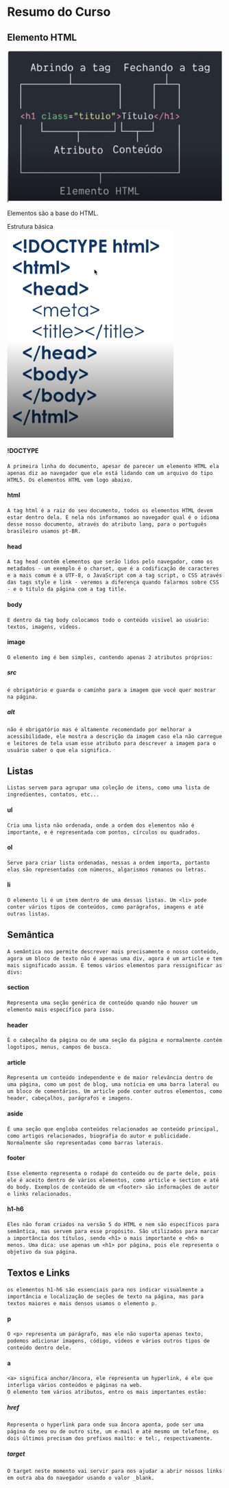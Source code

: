 # Resumo do Curso

## Elemento HTML

![](elemento-html.png)   

Elementos são a base do HTML.   

Estrutura básica    
![](estrutura-basica.png)   

#### !DOCTYPE 
    A primeira linha do documento, apesar de parecer um elemento HTML ela apenas diz ao navegador que ele está lidando com um arquivo do tipo HTML5. Os elementos HTML vem logo abaixo.   

#### html 
    A tag html é a raiz do seu documento, todos os elementos HTML devem estar dentro dela. E nela nós informamos ao navegador qual é o idioma desse nosso documento, através do atributo lang, para o português brasileiro usamos pt-BR.   

#### head 
    A tag head contém elementos que serão lidos pelo navegador, como os metadados - um exemplo é o charset, que é a codificação de caracteres e a mais comum é a UTF-8, o JavaScript com a tag script, o CSS através das tags style e link - veremos a diferença quando falarmos sobre CSS - e o título da página com a tag title.   

#### body 
    E dentro da tag body colocamos todo o conteúdo visível ao usuário: textos, imagens, vídeos.   

#### image
    O elemento img é bem simples, contendo apenas 2 atributos próprios:

##### **src** 
    é obrigatório e guarda o caminho para a imagem que você quer mostrar na página.

##### **alt** 
    não é obrigatório mas é altamente recomendado por melhorar a acessibilidade, ele mostra a descrição da imagem caso ela não carregue e leitores de tela usam esse atributo para descrever a imagem para o usuário saber o que ela significa.

## Listas
    Listas servem para agrupar uma coleção de itens, como uma lista de ingredientes, contatos, etc...   

#### **ul**
    Cria uma lista não ordenada, onde a ordem dos elementos não é importante, e é representada com pontos, círculos ou quadrados.

#### **ol**
    Serve para criar lista ordenadas, nessas a ordem importa, portanto elas são representadas com números, algarismos romanos ou letras.

#### **li**
    O elemento li é um item dentro de uma dessas listas. Um <li> pode conter vários tipos de conteúdos, como parágrafos, imagens e até outras listas.

## Semântica
    A semântica nos permite descrever mais precisamente o nosso conteúdo, agora um bloco de texto não é apenas uma div, agora é um article e tem mais significado assim. E temos vários elementos para ressignificar as divs:   

#### **section**   
    Representa uma seção genérica de conteúdo quando não houver um elemento mais específico para isso.   
    
#### **header**   
    É o cabeçalho da página ou de uma seção da página e normalmente contém logotipos, menus, campos de busca.   
    
#### **article**   
    Representa um conteúdo independente e de maior relevância dentro de uma página, como um post de blog, uma notícia em uma barra lateral ou um bloco de comentários. Um article pode conter outros elementos, como header, cabeçalhos, parágrafos e imagens.   
    
#### **aside**   
    É uma seção que engloba conteúdos relacionados ao conteúdo principal, como artigos relacionados, biografia do autor e publicidade. Normalmente são representadas como barras laterais.   
    
#### **footer**   
    Esse elemento representa o rodapé do conteúdo ou de parte dele, pois ele é aceito dentro de vários elementos, como article e section e até do body. Exemplos de conteúdo de um <footer> são informações de autor e links relacionados.   
    
#### **h1-h6**     
    Eles não foram criados na versão 5 do HTML e nem são específicos para semântica, mas servem para esse propósito. São utilizados para marcar a importância dos títulos, sendo <h1> o mais importante e <h6> o menos. Uma dica: use apenas um <h1> por página, pois ele representa o objetivo da sua página.    

## Textos e Links
    os elementos h1-h6 são essenciais para nos indicar visualmente a importância e localização de seções de texto na página, mas para textos maiores e mais densos usamos o elemento p.

#### **p**
    O <p> representa um parágrafo, mas ele não suporta apenas texto, podemos adicionar imagens, código, vídeos e vários outros tipos de conteúdo dentro dele.

#### **a**
    <a> significa anchor/âncora, ele representa um hyperlink, é ele que interliga vários conteúdos e páginas na web.  
    O elemento tem vários atributos, entro os mais importantes estão:   
##### **href**
    Representa o hyperlink para onde sua âncora aponta, pode ser uma página do seu ou de outro site, um e-mail e até mesmo um telefone, os dois últimos precisam dos prefixos mailto: e tel:, respectivamente.   
##### **target**
    O target neste momento vai servir para nos ajudar a abrir nossos links em outra aba do navegador usando o valor _blank.